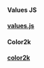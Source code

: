 #### Values JS

#### [values.js](https://github.com/noeldelgado/values.js)

#### Color2k

#### [color2k](https://github.com/ricokahler/color2k)

